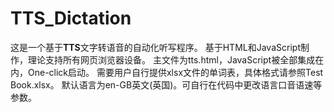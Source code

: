 # TTS_Dictation

这是一个基于**TTS**文字转语音的自动化听写程序。
基于HTML和JavaScript制作，理论支持所有网页浏览器设备。
主文件为tts.html，JavaScript被全部集成在内，One-click启动。
需要用户自行提供xlsx文件的单词表，具体格式请参照Test Book.xlsx。
默认语言为en-GB英文(英国)。可自行在代码中更改语言口音语速等参数。
